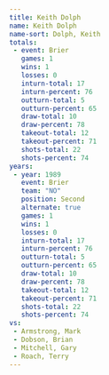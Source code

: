 ```yaml
---
title: Keith Dolph
name: Keith Dolph
name-sort: Dolph, Keith
totals:
 - event: Brier
   games: 1
   wins: 1
   losses: 0
   inturn-total: 17
   inturn-percent: 76
   outturn-total: 5
   outturn-percent: 65
   draw-total: 10
   draw-percent: 78
   takeout-total: 12
   takeout-percent: 71
   shots-total: 22
   shots-percent: 74
years:
 - year: 1989
   event: Brier
   team: "NO"
   position: Second
   alternate: true
   games: 1
   wins: 1
   losses: 0
   inturn-total: 17
   inturn-percent: 76
   outturn-total: 5
   outturn-percent: 65
   draw-total: 10
   draw-percent: 78
   takeout-total: 12
   takeout-percent: 71
   shots-total: 22
   shots-percent: 74
vs:
 - Armstrong, Mark
 - Dobson, Brian
 - Mitchell, Gary
 - Roach, Terry
---
```

